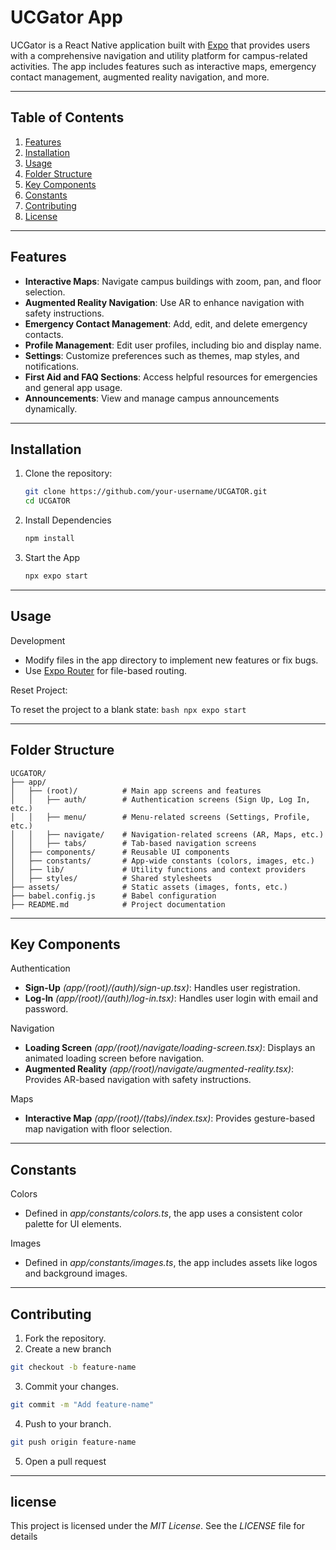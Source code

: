 # UCGator App

UCGator is a React Native application built with [Expo](https://expo.dev) that provides users with a comprehensive navigation and utility platform for campus-related activities. The app includes features such as interactive maps, emergency contact management, augmented reality navigation, and more.

---

## Table of Contents

1. [Features](#features)
2. [Installation](#installation)
3. [Usage](#usage)
4. [Folder Structure](#folder-structure)
5. [Key Components](#key-components)
6. [Constants](#constants)
7. [Contributing](#contributing)
8. [License](#license)

---

## Features

- **Interactive Maps**: Navigate campus buildings with zoom, pan, and floor selection.
- **Augmented Reality Navigation**: Use AR to enhance navigation with safety instructions.
- **Emergency Contact Management**: Add, edit, and delete emergency contacts.
- **Profile Management**: Edit user profiles, including bio and display name.
- **Settings**: Customize preferences such as themes, map styles, and notifications.
- **First Aid and FAQ Sections**: Access helpful resources for emergencies and general app usage.
- **Announcements**: View and manage campus announcements dynamically.

---

## Installation

1. Clone the repository:
    ```bash
    git clone https://github.com/your-username/UCGATOR.git
    cd UCGATOR
    ```
2. Install Dependencies
    ```bash
    npm install
    ```
3. Start the App
    ```bash
    npx expo start
    ```

---

## Usage

Development
- Modify files in the app directory to implement new features or fix bugs.
- Use [Expo Router](#https://docs.expo.dev/router/introduction/) for file-based routing.

Reset Project:

To reset the project to a blank state:
    ```bash
    npx expo start
    ```

---

## Folder Structure

```
UCGATOR/
├── app/
│   ├── (root)/          # Main app screens and features
│   │   ├── auth/        # Authentication screens (Sign Up, Log In, etc.)
│   │   ├── menu/        # Menu-related screens (Settings, Profile, etc.)
│   │   ├── navigate/    # Navigation-related screens (AR, Maps, etc.)
│   │   ├── tabs/        # Tab-based navigation screens
│   ├── components/      # Reusable UI components
│   ├── constants/       # App-wide constants (colors, images, etc.)
│   ├── lib/             # Utility functions and context providers
│   ├── styles/          # Shared stylesheets
├── assets/              # Static assets (images, fonts, etc.)
├── babel.config.js      # Babel configuration
├── README.md            # Project documentation
```

---

## Key Components
Authentication
- **Sign-Up** *(app/(root)/(auth)/sign-up.tsx)*: Handles user registration.
- **Log-In** *(app/(root)/(auth)/log-in.tsx)*: Handles user login with email and password.

Navigation
- **Loading Screen** *(app/(root)/navigate/loading-screen.tsx)*: Displays an animated loading screen before navigation.
- **Augmented Reality** *(app/(root)/navigate/augmented-reality.tsx)*: Provides AR-based navigation with safety instructions.

Maps
- **Interactive Map** *(app/(root)/(tabs)/index.tsx)*: Provides gesture-based map navigation with floor selection.

---

## Constants

Colors
- Defined in *app/constants/colors.ts*, the app uses a consistent color palette for UI elements.

Images
- Defined in *app/constants/images.ts*, the app includes assets like logos and background images.

---

## Contributing

1. Fork the repository.
2. Create a new branch
```bash
git checkout -b feature-name
```
3. Commit your changes.
```bash
git commit -m "Add feature-name"
```
4. Push to your branch.
```bash
git push origin feature-name
```
5. Open a pull request

---

## license

This project is licensed under the *MIT License*. See the *LICENSE* file for details